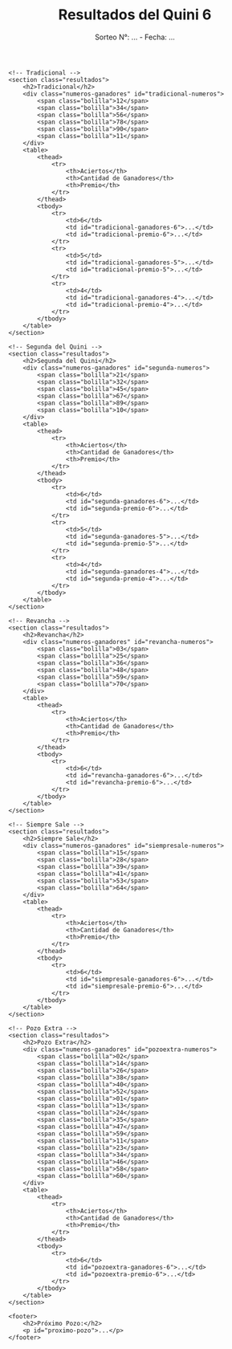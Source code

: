 <!DOCTYPE html>
<html lang="es">
<head>
    <meta charset="UTF-8">
    <meta name="viewport" content="width=device-width, initial-scale=1.0">
    <title>Resultados Quini 6</title>
    <link rel="stylesheet" href="styles.css">
</head>
<body>
    <header>
        <h1>Resultados del Quini 6</h1>
        <p>Sorteo N°: <span id="numero-sorteo">...</span> - Fecha: <span id="fecha-sorteo">...</span></p>
    </header>

    <!-- Tradicional -->
    <section class="resultados">
        <h2>Tradicional</h2>
        <div class="numeros-ganadores" id="tradicional-numeros">
            <span class="bolilla">12</span>
            <span class="bolilla">34</span>
            <span class="bolilla">56</span>
            <span class="bolilla">78</span>
            <span class="bolilla">90</span>
            <span class="bolilla">11</span>
        </div>
        <table>
            <thead>
                <tr>
                    <th>Aciertos</th>
                    <th>Cantidad de Ganadores</th>
                    <th>Premio</th>
                </tr>
            </thead>
            <tbody>
                <tr>
                    <td>6</td>
                    <td id="tradicional-ganadores-6">...</td>
                    <td id="tradicional-premio-6">...</td>
                </tr>
                <tr>
                    <td>5</td>
                    <td id="tradicional-ganadores-5">...</td>
                    <td id="tradicional-premio-5">...</td>
                </tr>
                <tr>
                    <td>4</td>
                    <td id="tradicional-ganadores-4">...</td>
                    <td id="tradicional-premio-4">...</td>
                </tr>
            </tbody>
        </table>
    </section>

    <!-- Segunda del Quini -->
    <section class="resultados">
        <h2>Segunda del Quini</h2>
        <div class="numeros-ganadores" id="segunda-numeros">
            <span class="bolilla">21</span>
            <span class="bolilla">32</span>
            <span class="bolilla">45</span>
            <span class="bolilla">67</span>
            <span class="bolilla">89</span>
            <span class="bolilla">10</span>
        </div>
        <table>
            <thead>
                <tr>
                    <th>Aciertos</th>
                    <th>Cantidad de Ganadores</th>
                    <th>Premio</th>
                </tr>
            </thead>
            <tbody>
                <tr>
                    <td>6</td>
                    <td id="segunda-ganadores-6">...</td>
                    <td id="segunda-premio-6">...</td>
                </tr>
                <tr>
                    <td>5</td>
                    <td id="segunda-ganadores-5">...</td>
                    <td id="segunda-premio-5">...</td>
                </tr>
                <tr>
                    <td>4</td>
                    <td id="segunda-ganadores-4">...</td>
                    <td id="segunda-premio-4">...</td>
                </tr>
            </tbody>
        </table>
    </section>

    <!-- Revancha -->
    <section class="resultados">
        <h2>Revancha</h2>
        <div class="numeros-ganadores" id="revancha-numeros">
            <span class="bolilla">03</span>
            <span class="bolilla">25</span>
            <span class="bolilla">36</span>
            <span class="bolilla">48</span>
            <span class="bolilla">59</span>
            <span class="bolilla">70</span>
        </div>
        <table>
            <thead>
                <tr>
                    <th>Aciertos</th>
                    <th>Cantidad de Ganadores</th>
                    <th>Premio</th>
                </tr>
            </thead>
            <tbody>
                <tr>
                    <td>6</td>
                    <td id="revancha-ganadores-6">...</td>
                    <td id="revancha-premio-6">...</td>
                </tr>
            </tbody>
        </table>
    </section>

    <!-- Siempre Sale -->
    <section class="resultados">
        <h2>Siempre Sale</h2>
        <div class="numeros-ganadores" id="siempresale-numeros">
            <span class="bolilla">15</span>
            <span class="bolilla">28</span>
            <span class="bolilla">39</span>
            <span class="bolilla">41</span>
            <span class="bolilla">53</span>
            <span class="bolilla">64</span>
        </div>
        <table>
            <thead>
                <tr>
                    <th>Aciertos</th>
                    <th>Cantidad de Ganadores</th>
                    <th>Premio</th>
                </tr>
            </thead>
            <tbody>
                <tr>
                    <td>6</td>
                    <td id="siempresale-ganadores-6">...</td>
                    <td id="siempresale-premio-6">...</td>
                </tr>
            </tbody>
        </table>
    </section>

    <!-- Pozo Extra -->
    <section class="resultados">
        <h2>Pozo Extra</h2>
        <div class="numeros-ganadores" id="pozoextra-numeros">
            <span class="bolilla">02</span>
            <span class="bolilla">14</span>
            <span class="bolilla">26</span>
            <span class="bolilla">38</span>
            <span class="bolilla">40</span>
            <span class="bolilla">52</span>
            <span class="bolilla">01</span>
            <span class="bolilla">13</span>
            <span class="bolilla">24</span>
            <span class="bolilla">35</span>
            <span class="bolilla">47</span>
            <span class="bolilla">59</span>
            <span class="bolilla">11</span>
            <span class="bolilla">23</span>
            <span class="bolilla">34</span>
            <span class="bolilla">46</span>
            <span class="bolilla">58</span>
            <span class="bolilla">60</span>
        </div>
        <table>
            <thead>
                <tr>
                    <th>Aciertos</th>
                    <th>Cantidad de Ganadores</th>
                    <th>Premio</th>
                </tr>
            </thead>
            <tbody>
                <tr>
                    <td>6</td>
                    <td id="pozoextra-ganadores-6">...</td>
                    <td id="pozoextra-premio-6">...</td>
                </tr>
            </tbody>
        </table>
    </section>

    <footer>
        <h2>Próximo Pozo:</h2>
        <p id="proximo-pozo">...</p>
    </footer>
</body>
</html>
